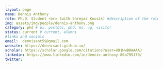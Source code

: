 ```yaml
---
layout: page
name: Dennis Anthony
role: Ph.D. Student <br> (with Shreyas Kousik) #description of the role
img: assets/img/people/dennis-anthony.png
category: phd # pi, postdoc, phd, ms, ug, visitor
status: current # current, alumni
#links and socials
email:  dennisant59@gmail.com
website: https://dennisant.github.io/
scholar: https://scholar.google.com/citations?user=9D1HwB8AAAAJ
linkedin: https://www.linkedin.com/in/dennis-anthony-80a795170/
twitter: 
---
```

